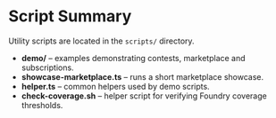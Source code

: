 # Script Summary

Utility scripts are located in the `scripts/` directory.

- **demo/** – examples demonstrating contests, marketplace and subscriptions.
- **showcase-marketplace.ts** – runs a short marketplace showcase.
- **helper.ts** – common helpers used by demo scripts.
- **check-coverage.sh** – helper script for verifying Foundry coverage thresholds.
